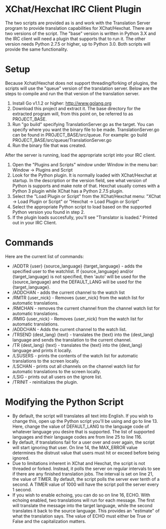 XChat/Hexchat IRC Client Plugin
===============================

The two scripts are provided as is and work with the Translation Server program to provide translation capabilities for XChat/Hexchat.  There are two versions of the script.  The "base" version is written in Python 3.X and the IRC client will need a plugin that supports that to run it.  The other version needs Python 2.7.5 or higher, up to Python 3.0.  Both scripts will provide the same functionality.

Setup
=====
Because Xchat/Hexchat does not support threading/forking of plugins, the scripts will use the "queue" version of the translation server.  Below are the steps to compile and run the that version of the translation server.

1. Install Go v1.1.2 or higher: http://www.golang.org
2. Download this project and extract it.  The base directory for the extracted program will, from this point on, be referred to as PROJECT_BASE.
3. Run "go build" specifying TranslationServer.go as the target.  You can specify where you want the binary file to be made.  TranslationServer.go can be found in PROJECT_BASE/src/queue.  For example: go build PROJECT_BASE/src/queue/TranslationServer.go
4. Run the binary file that was created.

After the server is running, load the appropriate script into your IRC client.

1. Open the "Plugins and Scripts" window under Window in the menu bar: Window -> Plugins and Script
2. Look for the Python plugin.  It is normally loaded with XChat/Hexchat at startup.  In the description or the version field, see what version of Python is supports and make note of that.  Hexchat usually comes with a Python 3 plugin while XChat has a Python 2.7.5 plugin.
3. Select the "Load Plugin or Script" from the XChat/Hexchat menu: "XChat -> Load Plugin or Script" or "Hexchat -> Load Plugin or Script"
4. Select the appropriate Python script to load based on the supported Python version you found in step 2.
5. If the plugin loads succesfully, you'll see "Translator is loaded." Printed out in your IRC Client.

Commands
========
Here are the current list of commands:

- /ADDTR {user} {source_language} {target_language} - adds the specified user to the watchlist.  If {source_language} and/or {target_language} is not specified, then 'auto' will be used for the {source_language} and the DEFAULT_LANG will be used for the {target_language}.
- /ADDCHAN - adds the current channel to the watch list
- /RMTR {user_nick} - Removes {user_nick} from the watch list for automatic translations.
- /RMCHAN - removes the current channel from the channel watch list for automatic translations.
- /RMIG {user_nick} - Removes {user_nick} from the watch list for automatic translations.
- /ADDCHAN - Adds the current channel to the watch list.
- /TRSEND {dest_lang} {text} - translates the {text} into the {dest_lang} language and sends the translation to the current channel.
- /TR {dest_lang} {text} - translates the {text} into the {dest_lang} language and prints it locally.
- /LSUSERS - prints the contents of the watch list for automatic translations to the screen locally.
- /LSCHAN - prints out all channels on the channel watch list for automatic translations to the screen locally.
- /LSIG - prints out all users on the ignore list.
- /TRINIT - reinitializes the plugin.

Modifying the Python Script
===========================
- By default, the script will translates all text into English.  If you wish to change this, open up the Python script you'll be using and go to line 13.  Here, change the value of DEFAULT_LANG to the language code of whatever language you desire that is supported.  The list of supported languages and their language codes are from line 25 to line 116.
- By default, if translations fail for a user over and over again, the script will start ignoring that user.  On line 14, the MAX_ERROR value determines the distrust value that users must hit or exceed before being ignored.
- Due to limitations inherent in XChat and Hexchat, the script is not threaded or forked.  Instead, it polls the server on regular intervals to see if there are any finished translation jobs.  The interval is set on line 21, the value of TIMER.  By default, the script polls the server ever tenth of a second.  A TIMER value of 1000 will have the script poll the server every 1 second.
- If you wish to enable echoing, you can do so on line 16, ECHO.  With echoing enabled, two translations will run for each message.  The first will translate the message into the target language, while the second translates it back to the source language.  This provides an "estimate" of what the translation says.  The value of ECHO must either be True or False and the capitalization matters.
